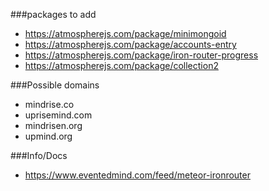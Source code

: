 ###packages to add

* https://atmospherejs.com/package/minimongoid
* https://atmospherejs.com/package/accounts-entry
* https://atmospherejs.com/package/iron-router-progress
* https://atmospherejs.com/package/collection2

###Possible domains 

* mindrise.co
* uprisemind.com
* mindrisen.org
* upmind.org

###Info/Docs

* https://www.eventedmind.com/feed/meteor-ironrouter